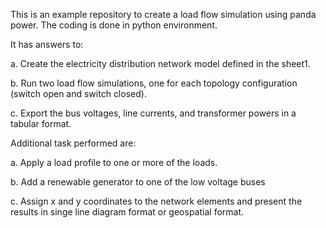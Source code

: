 This is an example repository to create a load flow simulation using panda power.
The coding is done in python environment.

It has answers to:

a.	Create the electricity distribution network model defined in the sheet1.

b.	Run two load flow simulations, one for each topology configuration (switch open and switch closed).

c.	Export the bus voltages, line currents, and transformer powers in a tabular format.

Additional task performed are:

a. Apply a load profile to one or more of the loads.

b. Add a renewable generator to one of the low voltage buses 

c. Assign x and y coordinates to the network elements and present the results in singe line diagram format or geospatial format.


